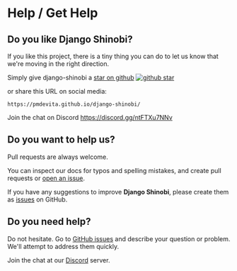 # Help / Get Help

## Do you like Django Shinobi?

If you like this project, there is a tiny thing you can do to let us know that we're moving in the right direction.

Simply give django-shinobi a <a href="https://github.com/pmdevita/django-shinobi" target="_blank">star on github</a> <a href="https://github.com/pmdevita/django-shinobi" target="_blank">![github star](img/github-star.png)</a>

or share this URL on social media: 
```
https://pmdevita.github.io/django-shinobi/
```
Join the chat on Discord https://discord.gg/ntFTXu7NNv

## Do you want to help us?

Pull requests are always welcome.

You can inspect our docs for typos and spelling mistakes, and create pull requests or <a href="https://github.com/pmdevita/django-shinobi/issues" target="_blank">open an issue</a>.

If you have any suggestions to improve **Django Shinobi**, please create them as <a href="https://github.com/pmdevita/django-shinobi/issues" target="_blank">issues</a> on GitHub.


## Do you need help?

Do not hesitate. Go to <a href="https://github.com/pmdevita/django-shinobi/issues" target="_blank">GitHub issues</a> and describe your question or problem.  We'll attempt to address them quickly.

Join the chat at our <a href="https://discord.gg/ntFTXu7NNv" target="_blank">Discord</a> server.
